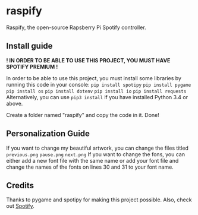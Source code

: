 # raspify
Raspify, the open-source Rapsberry Pi Spotify controller.
## Install guide
**! IN ORDER TO BE ABLE TO USE THIS PROJECT, YOU MUST HAVE SPOTIFY PREMIUM !**

In order to be able to use this project, you must install some libraries by running this code in your console:
`pip install spotipy`
`pip install pygame`
`pip install os`
`pip install dotenv`
`pip install io`
`pip install requests`
Alternatively, you can use `pip3 install` if you have installed Python 3.4 or above.

Create a folder named "raspify" and copy the code in it. Done!
## Personalization Guide
If you want to change my beautiful artwork, you can change the files titled
`previous.png` `pause.png` `next.png`
If you want to change the fons, you can either add a new font file with the same name or add your font file and change the names of the fonts on lines 30 and 31 to your font name.
## Credits
Thanks to pygame and spotipy for making this project possible. Also, check out [Spotify](https://open.spotify.com).
